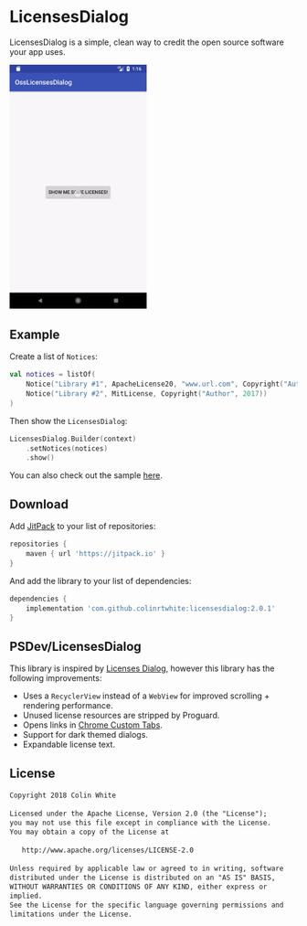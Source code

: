 # LicensesDialog

LicensesDialog is a simple, clean way to credit the open source software your app uses.

<img src="assets/licenses_dialog.gif" width=240/>

## Example

Create a list of `Notices`:

```kotlin
val notices = listOf(
    Notice("Library #1", ApacheLicense20, "www.url.com", Copyright("Author", 2018)),
    Notice("Library #2", MitLicense, Copyright("Author", 2017))
)
```

Then show the `LicensesDialog`:

```kotlin
LicensesDialog.Builder(context)
    .setNotices(notices)
    .show()
```

You can also check out the sample [here](sample/src/main/java/com/colinrtwhite/licensesdialog/sample/MainActivity.kt).

## Download

Add [JitPack](https://jitpack.io) to your list of repositories:

```groovy
repositories {
    maven { url 'https://jitpack.io' }
}
```

And add the library to your list of dependencies:

```groovy
dependencies {
    implementation 'com.github.colinrtwhite:licensesdialog:2.0.1'
}
```

## PSDev/LicensesDialog

This library is inspired by [Licenses Dialog](https://github.com/PSDev/LicensesDialog), however this library has the following improvements:

- Uses a `RecyclerView` instead of a `WebView` for improved scrolling + rendering performance.
- Unused license resources are stripped by Proguard.
- Opens links in [Chrome Custom Tabs](https://developer.chrome.com/multidevice/android/customtabs).
- Support for dark themed dialogs.
- Expandable license text.

## License

```
Copyright 2018 Colin White

Licensed under the Apache License, Version 2.0 (the "License");
you may not use this file except in compliance with the License.
You may obtain a copy of the License at

   http://www.apache.org/licenses/LICENSE-2.0

Unless required by applicable law or agreed to in writing, software
distributed under the License is distributed on an "AS IS" BASIS,
WITHOUT WARRANTIES OR CONDITIONS OF ANY KIND, either express or implied.
See the License for the specific language governing permissions and
limitations under the License.
```
